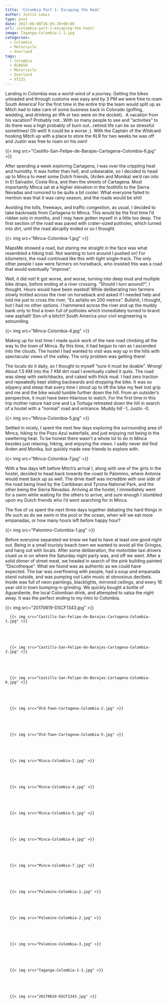 ```yaml
---
title: 'Colombia Part 1: Escaping the Heat'
author: Justin Lewis
type: post
date: 2017-08-08T16:45:39+00:00
url: /colombia-part-1-escaping-the-heat/
image: Taganga-Colombia-1-1.jpg
categories:
  - Colombia
  - Motorcycle
  - Overland
tags:
  - Colombia
  - KLR650
  - Motorcycle
  - Overland
  - XT225
---
```

Landing in Colombia was a world-wind of a journey. Getting the bikes unloaded and through customs was easy and by 3 PM we were free to roam South America! For the first time in the entire trip the team would split up as Mitch had to take care of some business back in Colorado (golfing, wedding, and drinking an IPA or two were on the docket).  A vacation from his vacation? Probably not…With so many people to see and “activities” to do there was a high probably of burn out…retired life can be so stressful sometimes! Oh well! It could be a worse ;). With the Captain of the Wildcard hooking Mitch up with a place to store the KLR for two weeks he was off and Justin was free to roam on his own!


  {{< img src="Castillo-San-Felipe-de-Barajas-Cartagena-Colombia-6.jpg" >}}
		      



After spending a week exploring Cartagena, I was over the crippling heat and humidity. It was hotter than hell, and unbearable, so I decided to head up to Minca to meet some Dutch friends, (Arden and Monika) we’d ran into in El Salvador, Costa Rica, and then the streets of Cartagena. Most importantly Minca sat at a higher elevation in the foothills to the Sierra Nevadas and rumored to be quite a bit cooler. What everyone failed to mention was that it was rainy season, and the roads would be shit!

Avoiding the tolls, freeways, and traffic congestion, as usual, I decided to take backroads from Cartagena to Minca. This would be the first time I’d ridden solo in months, and I may have gotten myself in a little too deep. The first section of the road was paved with crater-sized potholes, which turned into dirt, until the road abruptly ended or so I thought.


  {{< img src="Minca-Colombia-1.jpg" >}}
		      


MapsMe showed a road, but staring me straight in the face was what resembled a hiking trail. Not wanting to turn around I pushed on! For kilometers, the road continued like this with tight single-track. The only other people I saw were farmers on horseback, who insisted this was a road that would eventually “improve”.

Well, it did not! It got worse, and worse, turning into deep mud and multiple bike drops, before ending at a river crossing. “Should I turn around?”, I thought. Hours would have been wasted! While deliberating two farmers slowly trotted across the river on horseback and asked if I needed help and told me just to cross the river, “Es asfalto en 200 metros”. Bullshit, I thought, but I had no other options. I hammered across the river and up the muddy bank only to find a town full of potholes which immediately turned to brand new asphalt! Son-of-a bitch!! South America your civil engineering is astounding.


  {{< img src="Minca-Colombia-4.jpg" >}}
		      


Making up for lost time I made quick work of the new road climbing all the way to the town of Minca. By this time, it had begun to rain as I ascended into the clouds. The hostel I had wanted to visit was way up in the hills with spectacular views of the valley. The only problem was getting there!

The locals do it daily, so I thought to myself “sure it must be doable”. Wrong! About 1.5 KM into the 7 KM dirt road I eventually called it quits. The road was steep with switchbacks, and caked with thick mud. I had zero traction and repeatedly kept sliding backwards and dropping the bike. It was so slippery and steep that every time I stood up to lift the bike my feet lost grip and me and the bike would tumble further down the hill. From an outsider’s perspective, it must have been hilarious to watch. For the first time in this trip mother nature had one and La Tortuga retreated down the hill in search of a hostel with a “normal” road and entrance. Muddy hill -1, Justin -0.


  {{< img src="Minca-Colombia-5.jpg" >}}
		      


Settled in nicely, I spent the next few days exploring the surrounding area of Minca, hiking to the Pozo Azul waterfalls, and just enjoying not being in the sweltering heat. To be honest there wasn’t a whole lot to do in Minca besides just relaxing, hiking, and enjoying the views. I sadly never did find Arden and Monika, but quickly made new friends to explore with.


  {{< img src="Minca-Colombia-7.jpg" >}}
		      


With a few days left before Mitch’s arrival I, along with one of the girls in the hostel, decided to head back towards the coast to Palomino, where Antonia would meet back up as well. The drive itself was incredible with one side of the road being lined by the Caribbean and Tyrona National Park, and the other being the Sierra Nevadas. Arriving at the hostel, I immediately went for a swim while waiting for the others to arrive, and sure enough I stumbled upon my Dutch friends who I’d went searching for in Minca.

The five of us spent the next three days together debating the hard things in life such as do we swim in the pool or the ocean, when will we eat more empanadas, or how many hours left before happy hour?


  {{< img src="Palomino-Colombia-1.jpg" >}}
		      


Before everyone separated we knew we had to have at least one good night out. Being in a small touristy beach town we wanted to avoid all the Gringos, and hang out with locals. After some deliberation, the motorbike taxi drivers clued us in on where the Saturday night party was, and off we went. After a solid dinner of street meat, we headed in search of the pink building painted “Discotheque”. What we found was as authentic as we could have expected. The bar was overflowing with people, had a soup and empanada stand outside, and was pumping out Latin music at obnoxious decibels. Inside was full of neon paintings, blacklights, mirrored ceilings, and every 16 year old in town bumping-n-grinding. We quickly bought a bottle of Aguardiente, the local Colombian drink, and attempted to salsa the night away. It was the perfect ending to my intro to Colombia.


  {{< img src="20170619-DSCF1343.jpg" >}}
		      





      {{< img src="Castillo-San-Felipe-de-Barajas-Cartagena-Colombia-1.jpg" >}}
                
    



      {{< img src="Castillo-San-Felipe-de-Barajas-Cartagena-Colombia-2.jpg" >}}
                
    



      {{< img src="Castillo-San-Felipe-de-Barajas-Cartagena-Colombia-6.jpg" >}}
                
    



      {{< img src="Old-Town-Cartagena-Colombia-2.jpg" >}}
                
    



      {{< img src="Old-Town-Cartagena-Colombia-5.jpg" >}}
                
    



      {{< img src="Minca-Colombia-1.jpg" >}}
                
    



      {{< img src="Minca-Colombia-4.jpg" >}}
                
    



      {{< img src="Minca-Colombia-5.jpg" >}}
                
    



      {{< img src="Minca-Colombia-6.jpg" >}}
                
    



      {{< img src="Minca-Colombia-7.jpg" >}}
                
    



      {{< img src="Palomino-Colombia-1.jpg" >}}
                
    



      {{< img src="Palomino-Colombia-2.jpg" >}}
                
    



      {{< img src="Palomino-Colombia-3.jpg" >}}
                
    



      {{< img src="Taganga-Colombia-1-1.jpg" >}}
                
    



      {{< img src="20170619-DSCF1343.jpg" >}}
               